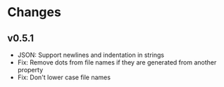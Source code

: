 # Changes

## v0.5.1

- JSON: Support newlines and indentation in strings
- Fix: Remove dots from file names if they are generated from another property
- Fix: Don't lower case file names
